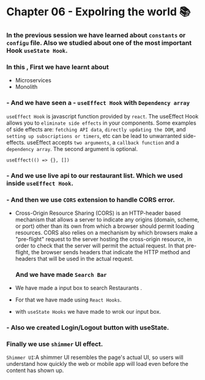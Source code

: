 # Chapter 06 - Expolring the world 📚

### In the previous session we have learned about `constants` or `configu` file. Also we studied about one of the most important Hook `useState Hook`.

### In this , First we have learnt about 
  - Microservices
  - Monolith

### - And we have seen a - `useEffect Hook` with `Dependency array`

`useEffect Hook` is javascript function provided by `react`. The useEffect Hook allows you to  `eliminate side effects` in your components. Some examples of side effects are: `fetching API data`, `directly updating the DOM`, and `setting up subscriptions or timers`, etc can be lead to unwarranted side-effects.
useEffect accepts `two arguments`, a `callback function` and a `dependency array`. The second argument is optional.

```
useEffect(() => {}, [])
```

### - And we use live api to our restaurant list. Which we used inside `useEffect Hook`.
     
### - And then we use `CORS` extension to handle CORS error.

- Cross-Origin Resource Sharing (CORS) is an HTTP-header based mechanism that allows a server to indicate any origins (domain, scheme, or port) other than its own from which a browser should permit loading resources. CORS also relies on a mechanism by which browsers make a "pre-flight" request to the server hosting the cross-origin resource, in order to check that the server will permit the actual request. In that pre-flight, the browser sends headers that indicate the HTTP method and headers that will be used in the actual request.


  ### And we have made `Search Bar` 
 - We have made a input box to search Restaurants .
 - For that we have made using `React Hooks`.
 - with `useState Hooks` we have made to wrok our input box.
 
 ### - Also we created Login/Logout button with useState.
 
 ### Finally we use `shimmer` UI effect.
  `Shimmer UI`:A shimmer UI resembles the page's actual UI, so users will understand how quickly the web or mobile app will load even before the content has shown up.
 
 
